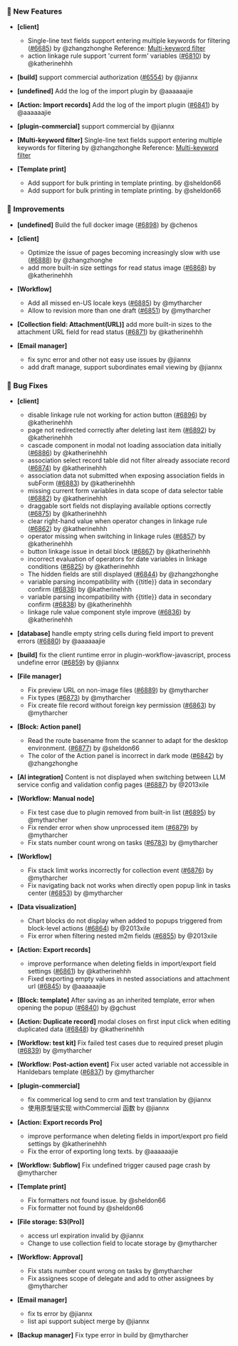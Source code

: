 ### 🎉 New Features

- **[client]**

  - Single-line text fields support entering multiple keywords for filtering ([#6685](https://github.com/nocobase/nocobase/pull/6685)) by @zhangzhonghe
    Reference: [Multi-keyword filter](https://docs.nocobase.com/handbook/multi-keyword-filter)
  - action linkage rule support 'current form' variables ([#6810](https://github.com/nocobase/nocobase/pull/6810)) by @katherinehhh
- **[build]** support commercial authorization ([#6554](https://github.com/nocobase/nocobase/pull/6554)) by @jiannx
- **[undefined]** Add the log of the import plugin by @aaaaaajie
- **[Action: Import records]** Add the log of the import plugin ([#6841](https://github.com/nocobase/nocobase/pull/6841)) by @aaaaaajie
- **[plugin-commercial]** support commercial by @jiannx
- **[Multi-keyword filter]** Single-line text fields support entering multiple keywords for filtering by @zhangzhonghe
  Reference: [Multi-keyword filter](https://docs.nocobase.com/handbook/multi-keyword-filter)
- **[Template print]**

  - Add support for bulk printing in template printing. by @sheldon66
  - Add support for bulk printing in template printing. by @sheldon66

### 🚀 Improvements

- **[undefined]** Build the full docker image ([#6898](https://github.com/nocobase/nocobase/pull/6898)) by @chenos
- **[client]**

  - Optimize the issue of pages becoming increasingly slow with use ([#6888](https://github.com/nocobase/nocobase/pull/6888)) by @zhangzhonghe
  - add more built-in size settings for read status image ([#6868](https://github.com/nocobase/nocobase/pull/6868)) by @katherinehhh
- **[Workflow]**

  - Add all missed en-US locale keys ([#6885](https://github.com/nocobase/nocobase/pull/6885)) by @mytharcher
  - Allow to revision more than one draft ([#6851](https://github.com/nocobase/nocobase/pull/6851)) by @mytharcher
- **[Collection field: Attachment(URL)]** add more built-in sizes to the attachment URL field for read status ([#6871](https://github.com/nocobase/nocobase/pull/6871)) by @katherinehhh
- **[Email manager]**

  - fix sync error and other not easy use issues by @jiannx
  - add draft manage, support subordinates email viewing by @jiannx

### 🐛 Bug Fixes

- **[client]**

  - disable linkage rule not working for action button ([#6896](https://github.com/nocobase/nocobase/pull/6896)) by @katherinehhh
  - page not redirected correctly after deleting last item ([#6892](https://github.com/nocobase/nocobase/pull/6892)) by @katherinehhh
  - cascade component in modal not loading association data initially ([#6886](https://github.com/nocobase/nocobase/pull/6886)) by @katherinehhh
  - association select record table did not filter already associate record ([#6874](https://github.com/nocobase/nocobase/pull/6874)) by @katherinehhh
  - association data not submitted when exposing association fields  in subForm ([#6883](https://github.com/nocobase/nocobase/pull/6883)) by @katherinehhh
  - missing current form variables in data scope of data selector table ([#6882](https://github.com/nocobase/nocobase/pull/6882)) by @katherinehhh
  - draggable sort fields not displaying available options correctly ([#6875](https://github.com/nocobase/nocobase/pull/6875)) by @katherinehhh
  - clear right-hand value when operator changes in linkage rule ([#6862](https://github.com/nocobase/nocobase/pull/6862)) by @katherinehhh
  - operator missing when switching in linkage rules ([#6857](https://github.com/nocobase/nocobase/pull/6857)) by @katherinehhh
  - button linkage issue  in detail block ([#6867](https://github.com/nocobase/nocobase/pull/6867)) by @katherinehhh
  - incorrect evaluation of operators for date variables in linkage conditions ([#6825](https://github.com/nocobase/nocobase/pull/6825)) by @katherinehhh
  - The hidden fields are still displayed ([#6844](https://github.com/nocobase/nocobase/pull/6844)) by @zhangzhonghe
  - variable parsing incompatibility with {{title}} data in secondary confirm ([#6838](https://github.com/nocobase/nocobase/pull/6838)) by @katherinehhh
  - variable parsing incompatibility with {{title}} data in secondary confirm ([#6838](https://github.com/nocobase/nocobase/pull/6838)) by @katherinehhh
  - linkage rule value component style improve ([#6836](https://github.com/nocobase/nocobase/pull/6836)) by @katherinehhh
- **[database]** handle empty string cells during field import to prevent errors ([#6880](https://github.com/nocobase/nocobase/pull/6880)) by @aaaaaajie
- **[build]** fix the client runtime error in plugin-workflow-javascript, process undefine error ([#6859](https://github.com/nocobase/nocobase/pull/6859)) by @jiannx
- **[File manager]**

  - Fix preview URL on non-image files ([#6889](https://github.com/nocobase/nocobase/pull/6889)) by @mytharcher
  - Fix types ([#6873](https://github.com/nocobase/nocobase/pull/6873)) by @mytharcher
  - Fix create file record without foreign key permission ([#6863](https://github.com/nocobase/nocobase/pull/6863)) by @mytharcher
- **[Block: Action panel]**

  - Read the route basename from the scanner to adapt for the desktop environment. ([#6877](https://github.com/nocobase/nocobase/pull/6877)) by @sheldon66
  - The color of the Action panel is incorrect in dark mode ([#6842](https://github.com/nocobase/nocobase/pull/6842)) by @zhangzhonghe
- **[AI integration]** Content is not displayed when switching between LLM service config and validation config pages ([#6887](https://github.com/nocobase/nocobase/pull/6887)) by @2013xile
- **[Workflow: Manual node]**

  - Fix test case due to plugin removed from built-in list ([#6895](https://github.com/nocobase/nocobase/pull/6895)) by @mytharcher
  - Fix render error when show unprocessed item ([#6879](https://github.com/nocobase/nocobase/pull/6879)) by @mytharcher
  - Fix stats number count wrong on tasks ([#6783](https://github.com/nocobase/nocobase/pull/6783)) by @mytharcher
- **[Workflow]**

  - Fix stack limit works incorrectly for collection event ([#6876](https://github.com/nocobase/nocobase/pull/6876)) by @mytharcher
  - Fix navigating back not works when directly open popup link in tasks center ([#6853](https://github.com/nocobase/nocobase/pull/6853)) by @mytharcher
- **[Data visualization]**

  - Chart blocks do not display when added to popups triggered from block-level actions ([#6864](https://github.com/nocobase/nocobase/pull/6864)) by @2013xile
  - Fix error when filtering nested m2m fields ([#6855](https://github.com/nocobase/nocobase/pull/6855)) by @2013xile
- **[Action: Export records]**

  - improve performance when deleting fields in import/export field settings ([#6861](https://github.com/nocobase/nocobase/pull/6861)) by @katherinehhh
  - Fixed   exporting empty values in nested associations and attachment url ([#6845](https://github.com/nocobase/nocobase/pull/6845)) by @aaaaaajie
- **[Block: template]** After saving as an inherited template, error when opening the popup ([#6840](https://github.com/nocobase/nocobase/pull/6840)) by @gchust
- **[Action: Duplicate record]** modal closes on first input click when editing duplicated data ([#6848](https://github.com/nocobase/nocobase/pull/6848)) by @katherinehhh
- **[Workflow: test kit]** Fix failed test cases due to required preset plugin ([#6839](https://github.com/nocobase/nocobase/pull/6839)) by @mytharcher
- **[Workflow: Post-action event]** Fix user acted variable not accessible in Hanldebars template ([#6837](https://github.com/nocobase/nocobase/pull/6837)) by @mytharcher
- **[plugin-commercial]**

  - fix commerical log send to crm and text translation by @jiannx
  - 使用原型链实现 withCommercial 函数 by @jiannx
- **[Action: Export records Pro]**

  - improve performance when deleting fields in import/export pro field settings by @katherinehhh
  - Fix the error of exporting long texts. by @aaaaaajie
- **[Workflow: Subflow]** Fix undefined trigger caused page crash by @mytharcher
- **[Template print]**

  - Fix formatters not found issue. by @sheldon66
  - Fix formatter not found by @sheldon66
- **[File storage: S3(Pro)]**

  - access url expiration invalid by @jiannx
  - Change to use collection field to locate storage by @mytharcher
- **[Workflow: Approval]**

  - Fix stats number count wrong on tasks by @mytharcher
  - Fix assignees scope of delegate and add to other assignees by @mytharcher
- **[Email manager]**

  - fix ts error by @jiannx
  - list api support subject merge by @jiannx
- **[Backup manager]** Fix type error in build by @mytharcher
